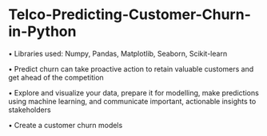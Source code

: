 # Telco-Predicting-Customer-Churn-in-Python

•	Libraries used: Numpy, Pandas, Matplotlib, Seaborn, Scikit-learn

•	Predict churn can take proactive action to retain valuable customers and get ahead of the competition

•	Explore and visualize your data, prepare it for modelling, make predictions using machine learning, and communicate important, actionable insights to stakeholders

•	Create a customer churn models


